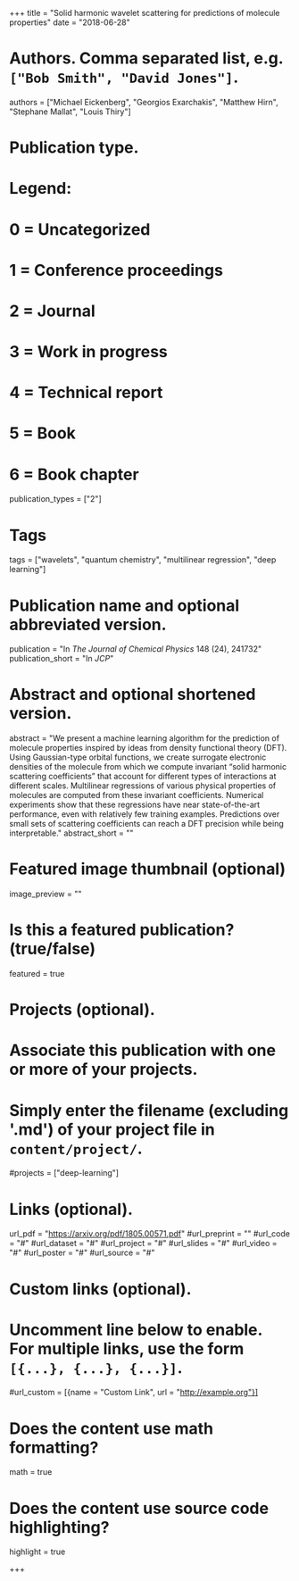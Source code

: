 +++
title = "Solid harmonic wavelet scattering for predictions of molecule properties"
date = "2018-06-28"

# Authors. Comma separated list, e.g. `["Bob Smith", "David Jones"]`.
authors = ["Michael Eickenberg", "Georgios Exarchakis", "Matthew Hirn", "Stephane Mallat", "Louis Thiry"]

# Publication type.
# Legend:
# 0 = Uncategorized
# 1 = Conference proceedings
# 2 = Journal
# 3 = Work in progress
# 4 = Technical report
# 5 = Book
# 6 = Book chapter
publication_types = ["2"]

# Tags
tags = ["wavelets", "quantum chemistry", "multilinear regression", "deep learning"]

# Publication name and optional abbreviated version.
publication = "In *The Journal of Chemical Physics* 148 (24), 241732"
publication_short = "In *JCP*"

# Abstract and optional shortened version.
abstract = "We present a machine learning algorithm for the prediction of molecule properties inspired by ideas from density functional theory (DFT). Using Gaussian-type orbital functions, we create surrogate electronic densities of the molecule from which we compute invariant “solid harmonic scattering coefficients” that account for different types of interactions at different scales. Multilinear regressions of various physical properties of molecules are computed from these invariant coefficients. Numerical experiments show that these regressions have near state-of-the-art performance, even with relatively few training examples. Predictions  over small sets of scattering coefficients can reach a DFT precision while being  interpretable."
abstract_short = ""

# Featured image thumbnail (optional)
image_preview = ""

# Is this a featured publication? (true/false)
featured = true

# Projects (optional).
#   Associate this publication with one or more of your projects.
#   Simply enter the filename (excluding '.md') of your project file in `content/project/`.
#projects = ["deep-learning"]

# Links (optional).
url_pdf = "https://arxiv.org/pdf/1805.00571.pdf"
#url_preprint = ""
#url_code = "#"
#url_dataset = "#"
#url_project = "#"
#url_slides = "#"
#url_video = "#"
#url_poster = "#"
#url_source = "#"

# Custom links (optional).
#   Uncomment line below to enable. For multiple links, use the form `[{...}, {...}, {...}]`.
#url_custom = [{name = "Custom Link", url = "http://example.org"}]

# Does the content use math formatting?
math = true

# Does the content use source code highlighting?
highlight = true

+++

<!-- # More detail can easily be written here using *Markdown* and $\rm \LaTeX$ math code. -->
